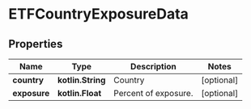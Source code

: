 
# ETFCountryExposureData

## Properties
Name | Type | Description | Notes
------------ | ------------- | ------------- | -------------
**country** | **kotlin.String** | Country |  [optional]
**exposure** | **kotlin.Float** | Percent of exposure. |  [optional]



